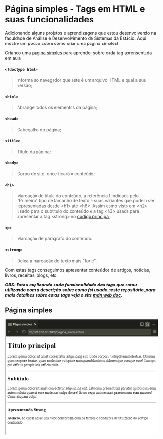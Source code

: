 # Página simples - Tags em HTML e suas funcionalidades

Adicionando alguns projetos e aprendizagens que estou desenvolvendo na faculdade de Análise e Desenvolvimento de Sistemas da Estácio. Aqui mostro um pouco sobre como criar uma página simples! 

Criando uma [página simples](#página-simples) para aprender sobre cada tag aprensentada em aula

#### ```<!doctype html>```
> Informa ao navegador que este é um arquivo HTML e qual a sua versão;

#### ```<html>```
> Abrange todos os elementos da página;

#### ```<head>```
> Cabeçalho do página;

#### ```<title>```
> Título da página;

#### ```<body>```
> Corpo do site. onde ficará o conteúdo;

#### ```<h1>```
> Marcação de título do conteúdo, a referência 1 indicada pelo "Primeiro" tipo de tamanho de texto e suas variantes que podem ser representadas desde &lt;h1&gt; até &lt;h6&gt;. Assim como visto em &lt;h2&gt; usado para o subtítulo do conteúdo e a tag &lt;h3&gt; usada para apresentar a tag &lt;strong&gt; no [código principal](https://github.com/Felipe-Tamura/Pagina_simples/blob/main/pagina_simples.html);

#### ```<p>```
> Marcação de páragrafo do conteúdo.

#### ```<strong>```
> Deixa a marcação do texto mais "forte".

Com estas tags conseguimos apresentar conteúdos de artigos, noticias, livros, receitas, blogs, etc.

***OBS: Estou explicando cada funcionalidade das tags que estou utilizando com a descrição sobre como foi usado neste repositório, para mais detalhes sobre estas tags veja o site [mdn web doc](https://developer.mozilla.org/pt-BR/docs/Web/HTML).***

## Página simples

<p align="center">
    <img src="src/img_pagina_simples.png" alt="" heigth="500" width="500">
</p>
